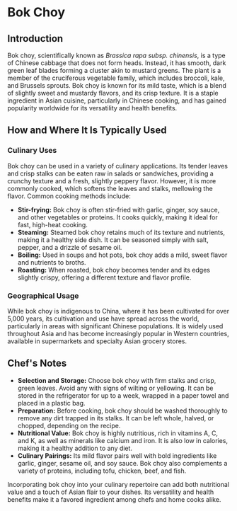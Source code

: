 # Bok Choy

## Introduction

Bok choy, scientifically known as *Brassica rapa subsp. chinensis*, is a type of Chinese cabbage that does not form heads. Instead, it has smooth, dark green leaf blades forming a cluster akin to mustard greens. The plant is a member of the cruciferous vegetable family, which includes broccoli, kale, and Brussels sprouts. Bok choy is known for its mild taste, which is a blend of slightly sweet and mustardy flavors, and its crisp texture. It is a staple ingredient in Asian cuisine, particularly in Chinese cooking, and has gained popularity worldwide for its versatility and health benefits.

## How and Where It Is Typically Used

### Culinary Uses

Bok choy can be used in a variety of culinary applications. Its tender leaves and crisp stalks can be eaten raw in salads or sandwiches, providing a crunchy texture and a fresh, slightly peppery flavor. However, it is more commonly cooked, which softens the leaves and stalks, mellowing the flavor. Common cooking methods include:

- **Stir-frying:** Bok choy is often stir-fried with garlic, ginger, soy sauce, and other vegetables or proteins. It cooks quickly, making it ideal for fast, high-heat cooking.
- **Steaming:** Steamed bok choy retains much of its texture and nutrients, making it a healthy side dish. It can be seasoned simply with salt, pepper, and a drizzle of sesame oil.
- **Boiling:** Used in soups and hot pots, bok choy adds a mild, sweet flavor and nutrients to broths.
- **Roasting:** When roasted, bok choy becomes tender and its edges slightly crispy, offering a different texture and flavor profile.

### Geographical Usage

While bok choy is indigenous to China, where it has been cultivated for over 5,000 years, its cultivation and use have spread across the world, particularly in areas with significant Chinese populations. It is widely used throughout Asia and has become increasingly popular in Western countries, available in supermarkets and specialty Asian grocery stores.

## Chef's Notes

- **Selection and Storage:** Choose bok choy with firm stalks and crisp, green leaves. Avoid any with signs of wilting or yellowing. It can be stored in the refrigerator for up to a week, wrapped in a paper towel and placed in a plastic bag.
- **Preparation:** Before cooking, bok choy should be washed thoroughly to remove any dirt trapped in its stalks. It can be left whole, halved, or chopped, depending on the recipe.
- **Nutritional Value:** Bok choy is highly nutritious, rich in vitamins A, C, and K, as well as minerals like calcium and iron. It is also low in calories, making it a healthy addition to any diet.
- **Culinary Pairings:** Its mild flavor pairs well with bold ingredients like garlic, ginger, sesame oil, and soy sauce. Bok choy also complements a variety of proteins, including tofu, chicken, beef, and fish.

Incorporating bok choy into your culinary repertoire can add both nutritional value and a touch of Asian flair to your dishes. Its versatility and health benefits make it a favored ingredient among chefs and home cooks alike.